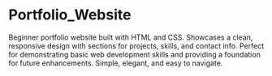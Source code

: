 # Portfolio_Website
Beginner portfolio website built with HTML and CSS. Showcases a clean, responsive design with sections for projects, skills, and contact info. Perfect for demonstrating basic web development skills and providing a foundation for future enhancements. Simple, elegant, and easy to navigate.
